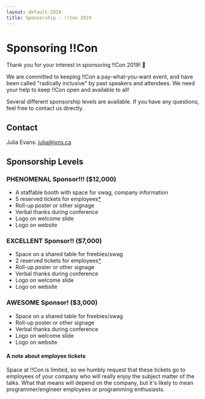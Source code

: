```yaml
---
layout: default-2019
title: Sponsorship - !!Con 2019
---
```


# Sponsoring !!Con

Thank you for your interest in sponsoring !!Con 2019!  💜

We are committed to keeping !!Con a pay-what-you-want event, and have
been called "radically inclusive" by past speakers and attendees. We
need your help to keep !!Con open and available to all!

Several different sponsorship levels are available. If you have any
questions, feel free to contact us directly.

## Contact

Julia Evans: [julia@jvns.ca](mailto:julia@jvns.ca)

## Sponsorship Levels

### PHENOMENAL Sponsor!!! (**$12,000**)

  * A staffable booth with space for swag, company information
  * 5 reserved tickets for employees[*](#note-on-tickets)
  * Roll-up poster or other signage
  * Verbal thanks during conference
  * Logo on welcome slide
  * Logo on website

### EXCELLENT Sponsor!! (**$7,000**)

  * Space on a shared table for freebies/swag
  * 2 reserved tickets for employees[*](#note-on-tickets)
  * Roll-up poster or other signage
  * Verbal thanks during conference
  * Logo on welcome slide
  * Logo on website

### AWESOME Sponsor! (**$3,000**)

  * Space on a shared table for freebies/swag
  * Roll-up poster or other signage
  * Verbal thanks during conference
  * Logo on welcome slide
  * Logo on website

<a name="note-on-tickets"></a>

#### A note about employee tickets

Space at !!Con is limited, so we humbly request that these tickets go
to employees of your company who will really enjoy the subject matter
of the talks.  What that means will depend on the company, but it's
likely to mean programmer/engineer employees or programming
enthusiasts.

